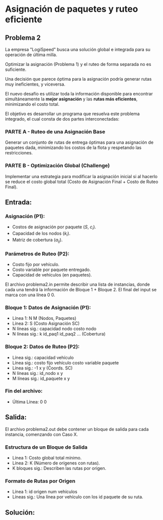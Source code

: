 # Asignación de paquetes y ruteo eficiente

## Problema 2

La empresa "LogiSpeed" busca una solución global e integrada para su operación de última milla.

Optimizar la asignación (Problema 1) y el ruteo de forma separada no es suficiente.

Una decisión que parece óptima para la asignación podría generar rutas muy ineficientes, y viceversa.

El nuevo desafío es utilizar toda la información disponible para encontrar simultáneamente la **mejor asignación** y las **rutas más eficientes**, minimizando el costo total.

El objetivo es desarrollar un programa que resuelva este problema integrado, el cual consta de dos partes interconectadas:

### PARTE A - Ruteo de una Asignación Base

Generar un conjunto de rutas de entrega óptimas para una asignación de paquetes dada, minimizando los costos de la flota y respetando las restricciones.

### PARTE B - Optimización Global (Challenge)

Implementar una estrategia para modificar la asignación inicial si al hacerlo se reduce el costo global total (Costo de Asignación Final + Costo de Ruteo Final).

## Entrada:

### Asignación (P1):
- Costos de asignación por paquete ($S$, $c_i$).
- Capacidad de los nodos ($k_i$).
- Matriz de cobertura ($a_{ij}$).

### Parámetros de Ruteo (P2):
- Costo fijo por vehículo.
- Costo variable por paquete entregado.
- Capacidad de vehículos (en paquetes).

El archivo problema2.in permite describir una lista de instancias, donde cada una tendrá la información de Bloque 1 + Bloque 2. El final del input se marca con una línea 0 0.

### Bloque 1: Datos de Asignación (P1):
- Línea 1: N M (Nodos, Paquetes)
- Línea 2: S (Costo Asignación SC)
- N líneas sig.: capacidad nodo costo nodo
- N líneas sig.: k id_paq1 id_paq2 ... (Cobertura)

### Bloque 2: Datos de Ruteo (P2):
- Línea sig.: capacidad vehículo
- Línea sig.: costo fijo vehículo costo variable paquete
- Línea sig.: -1 x y (Coords. SC)
- N líneas sig.: id_nodo x y
- M líneas sig.: id_paquete x y

### Fin del archivo:
- Última Línea: 0 0

## Salida:

El archivo problema2.out debe contener un bloque de salida para cada instancia, comenzando con Caso X.

### Estructura de un Bloque de Salida
- Línea 1: Costo global total mínimo.
- Línea 2: K (Número de orígenes con rutas).
- K bloques sig.: Describen las rutas por origen.

### Formato de Rutas por Origen
- Línea 1: id origen num vehículos
- Líneas sig.: Una línea por vehículo con los id paquete de su ruta.

## Solución:

